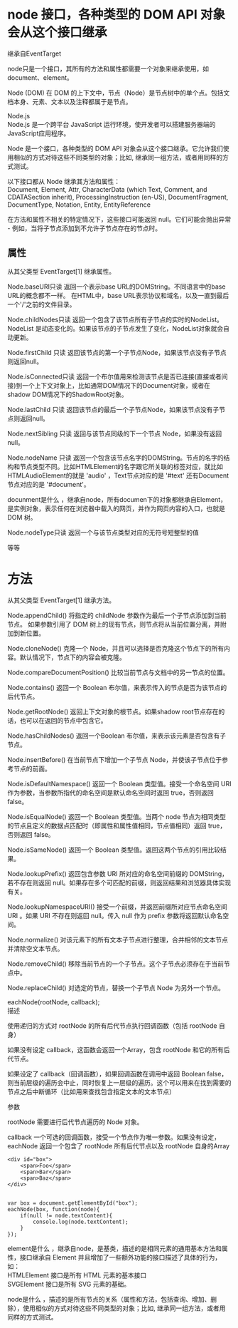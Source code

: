 # node 接口，各种类型的 DOM API 对象会从这个接口继承  
继承自EventTarget   

node只是一个接口，其所有的方法和属性都需要一个对象来继承使用，如document、element。

Node (DOM)
    在 DOM 的上下文中，节点（Node）是节点树中的单个点。包括文档本身、元素、文本以及注释都属于是节点。 

Node.js  
Node.js 是一个跨平台 JavaScript 运行环境，使开发者可以搭建服务器端的JavaScript应用程序。


Node 是一个接口，各种类型的 DOM API 对象会从这个接口继承。它允许我们使用相似的方式对待这些不同类型的对象；比如, 继承同一组方法，或者用同样的方式测试。   

以下接口都从 Node 继承其方法和属性：   
Document, Element, Attr, CharacterData (which Text, Comment, and CDATASection inherit), ProcessingInstruction (en-US), DocumentFragment, DocumentType, Notation, Entity, EntityReference   

在方法和属性不相关的特定情况下，这些接口可能返回 null。它们可能会抛出异常 - 例如，当将子节点添加到不允许子节点存在的节点时。

## 属性  
从其父类型 EventTarget[1] 继承属性。  


Node.baseURI只读
    返回一个表示base URL的DOMString。不同语言中的base URL的概念都不一样。 在HTML中，base URL表示协议和域名，以及一直到最后一个'/'之前的文件目录。 

Node.childNodes只读
    返回一个包含了该节点所有子节点的实时的NodeList。NodeList 是动态变化的。如果该节点的子节点发生了变化，NodeList对象就会自动更新。 

Node.firstChild 只读
    返回该节点的第一个子节点Node，如果该节点没有子节点则返回null。

Node.isConnected只读
    返回一个布尔值用来检测该节点是否已连接(直接或者间接)到一个上下文对象上，比如通常DOM情况下的Document对象，或者在shadow DOM情况下的ShadowRoot对象。

Node.lastChild 只读
    返回该节点的最后一个子节点Node，如果该节点没有子节点则返回null。

Node.nextSibling 只读
    返回与该节点同级的下一个节点 Node，如果没有返回null。

Node.nodeName 只读
    返回一个包含该节点名字的DOMString。节点的名字的结构和节点类型不同。比如HTMLElement的名字跟它所关联的标签对应，就比如HTMLAudioElement的就是 'audio' ，Text节点对应的是 '#text' 还有Document节点对应的是 '#document'。


docunment是什么 ，继承自node，所有documen下的对象都继承自Element，是实例对象，表示任何在浏览器中载入的网页，并作为网页内容的入口，也就是DOM 树。 


Node.nodeType只读
    返回一个与该节点类型对应的无符号短整型的值

等等


# 方法 

从其父类型 EventTarget[1] 继承方法。

Node.appendChild()
    将指定的 childNode 参数作为最后一个子节点添加到当前节点。
    如果参数引用了 DOM 树上的现有节点，则节点将从当前位置分离，并附加到新位置。

Node.cloneNode()
    克隆一个 Node，并且可以选择是否克隆这个节点下的所有内容。默认情况下，节点下的内容会被克隆。

Node.compareDocumentPosition()
    比较当前节点与文档中的另一节点的位置。

Node.contains()
    返回一个 Boolean 布尔值，来表示传入的节点是否为该节点的后代节点。

Node.getRootNode()
    返回上下文对象的根节点。如果shadow root节点存在的话，也可以在返回的节点中包含它。

Node.hasChildNodes()
    返回一个Boolean 布尔值，来表示该元素是否包含有子节点。

Node.insertBefore()
    在当前节点下增加一个子节点 Node，并使该子节点位于参考节点的前面。

Node.isDefaultNamespace()
    返回一个 Boolean 类型值。接受一个命名空间 URI 作为参数，当参数所指代的命名空间是默认命名空间时返回 true，否则返回 false。

Node.isEqualNode()
    返回一个 Boolean 类型值。当两个 node 节点为相同类型的节点且定义的数据点匹配时（即属性和属性值相同，节点值相同）返回 true，否则返回 false。

Node.isSameNode()
    返回一个 Boolean 类型值。返回这两个节点的引用比较结果。

Node.lookupPrefix()
    返回包含参数 URI 所对应的命名空间前缀的 DOMString，若不存在则返回 null。如果存在多个可匹配的前缀，则返回结果和浏览器具体实现有关。

Node.lookupNamespaceURI()
    接受一个前缀，并返回前缀所对应节点命名空间 URI 。如果 URI 不存在则返回 null。传入 null 作为 prefix 参数将返回默认命名空间。

Node.normalize()
    对该元素下的所有文本子节点进行整理，合并相邻的文本节点并清除空文本节点。

Node.removeChild()
    移除当前节点的一个子节点。这个子节点必须存在于当前节点中。

Node.replaceChild()
    对选定的节点，替换一个子节点 Node 为另外一个节点。 



eachNode(rootNode, callback);   
描述

使用递归的方式对 rootNode 的所有后代节点执行回调函数（包括 rootNode 自身）

如果没有设定 callback，这函数会返回一个Array，包含 rootNode 和它的所有后代节点。

如果设定了 callback（回调函数），如果回调函数在调用中返回 Boolean false，则当前层级的遍历会中止，同时恢复上一层级的遍历。这个可以用来在找到需要的节点之后中断循环（比如用来查找包含指定文本的文本节点）

参数

rootNode
    需要进行后代节点遍历的 Node 对象。

callback
    一个可选的回调函数，接受一个节点作为唯一参数。如果没有设定， eachNode 返回一个包含了 rootNode 所有后代节点以及 rootNode 自身的Array 

```
<div id="box">
	<span>Foo</span>
	<span>Bar</span>
	<span>Baz</span>
</div>


var box = document.getElementById("box");
eachNode(box, function(node){
	if(null != node.textContent){
		console.log(node.textContent);
	}
});
```




element是什么   ，继承自node，是基类，描述的是相同元素的通用基本方法和属性，接口继承自 Element 并且增加了一些额外功能的接口描述了具体的行为，如：   
HTMLElement 接口是所有 HTML 元素的基本接口     
SVGElement 接口是所有 SVG 元素的基础。   

node是什么  ，描述的是所有节点的关系（属性和方法，包括查询、增加、删除），使用相似的方式对待这些不同类型的对象；比如, 继承同一组方法，或者用同样的方式测试。

